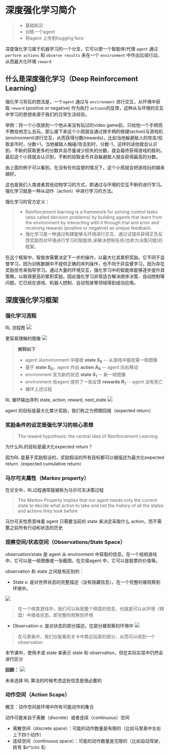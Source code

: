 # 深度强化学习简介
> - 基础知识
> - 训练一个agent
> - 将agent 上传到hugging face

深度强化学习属于机器学习的一个分支，它可以使一个智能体/代理 `agent` 通过 `perform actions` 和 `observe results` 来在一个 `environment` 中作出后续行动，从而最大化环境 `reward`

## 什么是深度强化学习（Deep Reinforcement Learning）
强化学习背后的想法是，一个`agent` 通过与 `environment` 进行交互，从环境中获取 `reward` (positive or negative) 作为执行 `actions`的反馈，这种从与环境的交互中学习的思想来源于我们的日常生活经验。


举例：将一个小孩放到一个他从来没有玩过的video game前，只给他一个手柄而不教给他怎么去玩。那么接下来这个小孩就会通过按手柄的按键(action)与游戏机(environment)进行交互，从而获得分数(rewards)，比如当他躲避敌人的攻击/拾取金币时，分数+1，当他被敌人触碰/攻击到时，分数-1，这样的话他就会认识到，不断的获取更多的分数并且尽量减少损失的分数，就会最终获得游戏的胜利。最后这个小孩就会认识到，不断的拾取金币并且躲避敌人就会获得最高的分数。


由上面的例子可以看到，在没有任何监督的情况下，这个小孩就会把游戏玩的越来越好。


这也是我们人类或者其他动物学习的方式，即通过与环境的交互不断的进行学习。强化学习就是一种从动作（action）中进行学习的方法。


强化学习的官方定义：
> - Reinforcement learning is a framework for solving control tasks (also called decision problems) by building agents that learn from the environment by interacting with it through trial and error and receiving rewards (positive or negative) as unique feedback.
> - 强化学习是一种通过构建能够与环境进行交互、通过试错并获得正负反馈奖励而对环境进行学习的智能体,来解决控制任务(也称为决策问题)的框架。


在这个框架中，智能体需要决定下一步的操作，以最大化其累积奖励。它不同于监督学习，因为训练数据中不提供正确的序列操作，也不同于非监督学习，因为存在奖励信号来指导学习。通过大量的环境交互，强化学习中的智能体能够逐步提升其策略，以取得更高的累积奖励。因此强化学习非常适合解决顺序决策、自动控制等问题。它已经在游戏、机器人控制、自动驾驶等领域得到成功应用。


## 深度强化学习框架

### 强化学习流程

RL 流程图
![](https://huggingface.co/datasets/huggingface-deep-rl-course/course-images/resolve/main/en/unit1/RL_process.jpg)

更容易理解的图像
![](https://huggingface.co/datasets/huggingface-deep-rl-course/course-images/resolve/main/en/unit1/RL_process_game.jpg)

> **解释如下**
> - agent 从environment 中接收 **state $S_0$** -- 从游戏中接收第一帧图像
> - 基于 **state $S_0$**，agent 作出 **action $A_0$** -- agent 向右移动
> - environment 变为新的状态 **state $S_1$** -- 新一帧图像
> - environment 给agent 提供了一些反馈 **rewards $R_1$** -- agent 没有死亡
> - 循环上述过程

RL 循环输出序列 state, action, reward, next_state
![](https://huggingface.co/datasets/huggingface-deep-rl-course/course-images/resolve/main/en/unit1/sars.jpg)

agent 的目标是最大化累计奖励，我们称之为预期回报（expected return）

### 奖励条件的设定是强化学习的核心思想
> The reward hypothesis: the central idea of Reinforcement Learning

为什么RL的目标是最大化expected return？

因为RL 是基于奖励假设的，奖励假设的所有目标都可以被描述为最大化expected return（expected cumulative return）

### 马尔可夫属性（Markov property）

在论文中，RL过程通常就被称为马尔可夫决策过程

> The Markov Property implies that our agent needs only the current state to decide what action to take and not the history of all the states and actions they took before

马尔可夫性质意味着 agent 只需要当前的 state 来决定采取什么 action，而不需要之前所有行动和状态的历史

### 观察空间/状态空间（Observations/State Space）

observation/state 是 agent 从 environment 中获取的信息。在一个视频游戏中，它可以是一帧图像或一张截图。在交易agent 中，它可以是股票的价值等。

observation 和 state 之间是有区别的：

- State s: 是对世界状态的完整描述（没有隐藏信息）。在一个完整的被观察到环境中。

![](https://huggingface.co/datasets/huggingface-deep-rl-course/course-images/resolve/main/en/unit1/chess.jpg)
> 在一个棋类游戏中，我们可以纵观整个棋盘的信息，也就是可以从环境（棋盘）中接收状态，即完整的观察到环境

- Observation o: 是对状态的部分描述，在部分被观察的环境中
![](https://huggingface.co/datasets/huggingface-deep-rl-course/course-images/resolve/main/en/unit1/mario.jpg)
> 在马里奥中，我们仅能看到关卡中靠近玩家的部分，从而可以收到一个observation

本节课中，使用术语 state 来表示 state 和 observation，但在实际实现中仍然会进行区分

**回顾：**
![](https://huggingface.co/datasets/huggingface-deep-rl-course/course-images/resolve/main/en/unit1/obs_space_recap.jpg)


未来选择 RL 算法的时候考虑这些信息是很必要的

### 动作空间（Action Scape）

概念：动作空间是环境中所有可能动作的集合

动作可能来自于离散（discrete）或者连续（continuous）空间

- 离散空间（discrete space）：可能的动作数量是有限的（比如马里奥中左右上下四个动作）
- 连续空间（continuous space）：可能的动作数量是无限的（比如自动驾驶，转弯 $n^\circ $）








